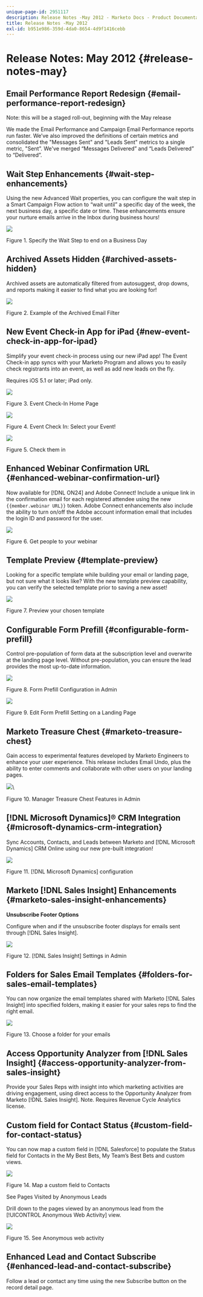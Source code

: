 ```yaml
---
unique-page-id: 2951117
description: Release Notes -May 2012 - Marketo Docs - Product Documentation
title: Release Notes -May 2012
exl-id: b951e986-359d-4da0-8654-4d9f1416cebb
---
```

# Release Notes: May 2012 {#release-notes-may}

## Email Performance Report Redesign {#email-performance-report-redesign}

Note: this will be a staged roll-out, beginning with the May release

We made the Email Performance and Campaign Email Performance reports run faster. We’ve also improved the definitions of certain metrics and consolidated the "Messages Sent" and "Leads Sent" metrics to a single metric, "Sent”. We've merged “Messages Delivered” and “Leads Delivered” to “Delivered”.

## Wait Step Enhancements {#wait-step-enhancements}

Using the new Advanced Wait properties, you can configure the wait step in a Smart Campaign Flow action to “wait until” a specific day of the week, the next business day, a specific date or time. These enhancements ensure your nurture emails arrive in the Inbox during business hours!

![](assets/image2014-9-23-10-3a14-3a13.png)

Figure 1. Specify the Wait Step to end on a Business Day

## Archived Assets Hidden {#archived-assets-hidden}

Archived assets are automatically filtered from autosuggest, drop downs, and reports making it easier to find what you are looking for!

![](assets/image2014-9-23-10-3a14-3a28.png)

Figure 2. Example of the Archived Email Filter

## New Event Check-in App for iPad {#new-event-check-in-app-for-ipad}

Simplify your event check-in process using our new iPad app! The Event Check-in app syncs with your Marketo Program and allows you to easily check registrants into an event, as well as add new leads on the fly.

Requires iOS 5.1 or later; iPad only.

![](assets/image2014-9-23-10-3a14-3a46.png)

Figure 3. Event Check-In Home Page

![](assets/image2014-9-23-10-3a15-3a6.png)

Figure 4. Event Check In: Select your Event!

![](assets/image2014-9-23-10-3a15-3a27.png)

Figure 5. Check them in

## Enhanced Webinar Confirmation URL {#enhanced-webinar-confirmation-url}

Now available for [!DNL ON24] and Adobe Connect! Include a unique link in the confirmation email for each registered attendee using the new `{{member.webinar URL}}` token. Adobe Connect enhancements also include the ability to turn on/off the Adobe account information email that includes the login ID and password for the user.

![](assets/image2014-9-23-10-3a15-3a44.png)

Figure 6. Get people to your webinar

## Template Preview {#template-preview}

Looking for a specific template while building your email or landing page, but not sure what it looks like? With the new template preview capability, you can verify the selected template prior to saving a new asset!

![](assets/image2014-9-23-10-3a16-3a4.png)

Figure 7. Preview your chosen template

## Configurable Form Prefill {#configurable-form-prefill}

Control pre-population of form data at the subscription level and overwrite at the landing page level. Without pre-population, you can ensure the lead provides the most up-to-date information.

![](assets/image2014-9-23-10-3a16-3a22.png)

Figure 8. Form Prefill Configuration in Admin

![](assets/image2014-9-23-10-3a16-3a34.png)

Figure 9. Edit Form Prefill Setting on a Landing Page

## Marketo Treasure Chest {#marketo-treasure-chest}

Gain access to experimental features developed by Marketo Engineers to enhance your user experience. This release includes Email Undo, plus the ability to enter comments and collaborate with other users on your landing pages.

![](assets/image2014-9-23-10-3a16-3a51.png)\

Figure 10. Manager Treasure Chest Features in Admin

## [!DNL Microsoft Dynamics]® CRM Integration {#microsoft-dynamics-crm-integration}

Sync Accounts, Contacts, and Leads between Marketo and [!DNL Microsoft Dynamics] CRM Online using our new pre-built integration!

![](assets/image2014-9-23-10-3a17-3a6.png)

Figure 11. [!DNL Microsoft Dynamics] configuration

## Marketo [!DNL Sales Insight] Enhancements {#marketo-sales-insight-enhancements}

**Unsubscribe Footer Options**

Configure when and if the unsubscribe footer displays for emails sent through [!DNL Sales Insight].

![](assets/image2014-9-23-10-3a17-3a20.png)

Figure 12. [!DNL Sales Insight] Settings in Admin

## Folders for Sales Email Templates {#folders-for-sales-email-templates}

You can now organize the email templates shared with Marketo [!DNL Sales Insight] into specified folders, making it easier for your sales reps to find the right email.

![](assets/image2014-9-23-10-3a17-3a35.png)

Figure 13. Choose a folder for your emails

## Access Opportunity Analyzer from [!DNL Sales Insight] {#access-opportunity-analyzer-from-sales-insight}

Provide your Sales Reps with insight into which marketing activities are driving engagement, using direct access to the Opportunity Analyzer from Marketo [!DNL Sales Insight]. Note. Requires Revenue Cycle Analytics license.

## Custom field for Contact Status {#custom-field-for-contact-status}

You can now map a custom field in [!DNL Salesforce] to populate the Status field for Contacts in the My Best Bets, My Team’s Best Bets and custom views.

![](assets/image2014-9-23-10-3a17-3a47.png)

Figure 14. Map a custom field to Contacts

See Pages Visited by Anonymous Leads

Drill down to the pages viewed by an anonymous lead from the [!UICONTROL Anonymous Web Activity] view.

![](assets/image2014-9-23-10-3a17-3a59.png)

Figure 15. See Anonymous web activity

## Enhanced Lead and Contact Subscribe {#enhanced-lead-and-contact-subscribe}

Follow a lead or contact any time using the new Subscribe button on the record detail page.
